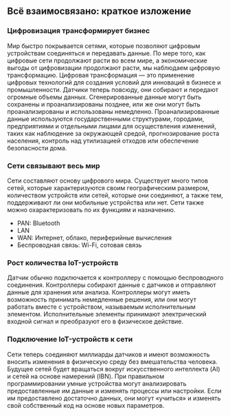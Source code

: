 <!-- 1.5.1 -->
## Всё взаимосвязано: краткое изложение

### Цифровизация трансформирует бизнес

Мир быстро покрывается сетями, которые позволяют цифровым устройствам соединяться и передавать данные. По мере того, как цифровые сети продолжают расти во всем мире, а экономические выгоды от цифровизации продолжают расти, мы наблюдаем цифровую трансформацию. Цифровая трансформация — это применение цифровых технологий для создания условий для инноваций в бизнесе и промышленности.
Датчики теперь повсюду, они собирают и передают огромные объемы данных. Сгенерированные данные могут быть сохранены и проанализированы позднее, или же они могут быть проанализированы и использованы немедленно. Проанализированные данные используются государственными структурами, городами, предприятиями и отдельными лицами для осуществления изменений, таких как наблюдение за окружающей средой, прогнозирование роста населения, контроль над утилизацией отходов или обеспечение безопасности дома.

### Сети связывают весь мир

Сети составляют основу цифрового мира. Существует много типов сетей, которые характеризуются своим географическим размером, количеством устройств или сетей, которые они соединяют, а также тем, поддерживают ли они мобильные устройства или нет. Сети также можно охарактеризовать по их функциям и назначению.
* PAN: Bluetooth
* LAN
* WAN: Интернет, облако, периферийные вычисления
* Беспроводная связь: Wi-Fi, сотовая связь

### Рост количества IoT-устройств

Датчик обычно подключается к контроллеру с помощью беспроводного соединения. Контроллеры собирают данные с датчиков и отправляют данные для хранения или анализа. Контроллеры могут иметь возможность принимать немедленные решения, или они могут работать вместе с устройством, называемым исполнительным элементом. Исполнительные элементы принимают электрический входной сигнал и преобразуют его в физическое действие.

### Подключение IoT-устройств к сети

Сети теперь соединяют миллиарды датчиков и имеют возможность вносить изменения в физическую среду без вмешательства человека. Будущее сетей будет вращаться вокруг искусственного интеллекта (AI) и сетей на основе намерений (IBN). При правильном программировании умные устройства могут анализировать предоставленные им данные и изменять процессы или настройки. Если им предоставлено достаточно данных, они могут «учиться» и изменять свой собственный код на основе новых параметров.

